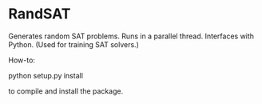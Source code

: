 # RandSAT
Generates random SAT problems. Runs in a parallel thread. Interfaces with Python. (Used for training SAT solvers.)

How-to:

python setup.py install

to compile and install the package. 
